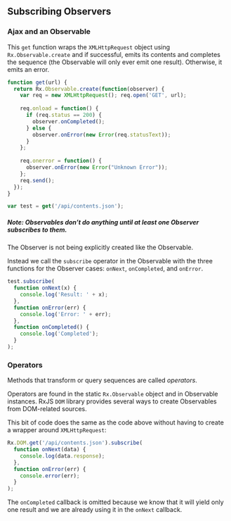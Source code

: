 ## Subscribing Observers

### Ajax and an Observable

This `get` function wraps the `XMLHttpRequest` object using `Rx.Observable.create` and if successful, emits its contents and completes the sequence (the Observable will only ever emit one result). Otherwise, it emits an error.

```javascript
function get(url) {
  return Rx.Observable.create(function(observer) {
    var req = new XMLHttpRequest(); req.open('GET', url);
    
    req.onload = function() { 
      if (req.status == 200) {
        observer.onCompleted();
      } else {
        observer.onError(new Error(req.statusText)); 
      }
    };
    
    req.onerror = function() {
      observer.onError(new Error("Unknown Error"));
    };
    req.send();
  });
}

var test = get('/api/contents.json');
```
##### Note: Observables don’t do anything until at least one Observer subscribes to them.

The Observer is not being explicitly created like the Observable.

Instead we call the `subscribe` operator in the Observable with the three functions for the Observer cases: `onNext`, `onCompleted`, and `onError`.

```javascript
test.subscribe(
  function onNext(x) { 
    console.log('Result: ' + x); 
  }, 
  function onError(err) { 
    console.log('Error: ' + err); 
  }, 
  function onCompleted() { 
    console.log('Completed'); 
  }
);
```

### Operators

Methods that transform or query sequences are called *operators*.

Operators are found in the static `Rx.Observable` object and in Observable instances. RxJS `DOM` library provides several ways to create Observables from DOM-related sources.

This bit of code does the same as the code above without having to create a wrapper around `XMLHttpRequest`:

```javascript
Rx.DOM.get('/api/contents.json').subscribe(
  function onNext(data) { 
    console.log(data.response); 
  }, 
  function onError(err) { 
    console.error(err); 
  }
);
```

The `onCompleted` callback is omitted because we know that it will yield only one result and we are already using it in the `onNext` callback.